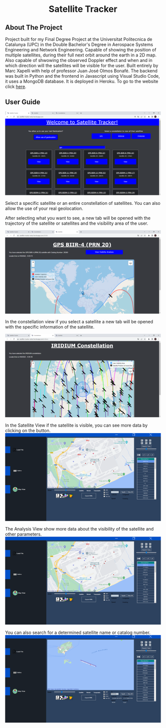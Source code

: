 
<h1 align="center">Satellite Tracker</h1>

## About The Project

Project built for my Final Degree Project at the Universitat Politecnica de Catalunya (UPC) in the Double Bachelor's Degree in Aerospace Systems Engineering and Network Engineering. Capable of showing the position of multiple satellites, during their full next orbit around the earth in a 2D map. Also capable of shwowing the observed Doppler effect and when and in which direction will the satellites will be visible for the user. Built entirely by Marc Xapelli with help of professor Juan José Olmos Bonafé. The backend was built in Python and the frontend in Javascript using Visual Studio Code, it uses a MongoDB database. It is deployed in Heroku. To go to the website click [here](https://satellite-tracker-eetac.herokuapp.com). 

## User Guide

![alt text](./images/index.PNG?raw=true)

Select a specific satellite or an entire constellation of satellites. You can also allow the use of your real geolocation.

After selecting what you want to see, a new tab will be opened with the trajectory of the satellite or satellites and the visibility area of the user.

![alt text](./images/sat1.PNG?raw=true)

In the constellation view if you select a satellite a new tab will be opened with the specific information of the satellite.

![alt text](./images/constellation.PNG?raw=true)

In the Satellite View if the satellite is visible, you can see more data by clicking on the button.
![alt text](https://github.com/AsterixDecoder/AsterixDecoder/blob/main/AsterixDecoder/images/map.PNG?raw=true)

The Analysis View show more data about the visibility of the satellite and other parameters.
![alt text](https://github.com/AsterixDecoder/AsterixDecoder/blob/main/AsterixDecoder/images/map.PNG?raw=true)

You can also search for a determined satellite name or catalog number.
![alt text](https://github.com/AsterixDecoder/AsterixDecoder/blob/main/AsterixDecoder/images/viewOld.PNG?raw=true)